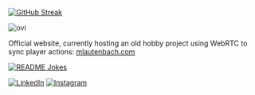 [![GitHub Streak](https://streak-stats.demolab.com/?user=m-lautenbach&mode=weekly&theme=dark)](https://git.io/streak-stats)

<img src="https://github-readme-stats.vercel.app/api/top-langs?username=m-lautenbach&layout=compact&show_icons=true&locale=en&theme=dark" alt="ovi" />

Official website, currently hosting an old hobby project using WebRTC to sync player actions: [mlautenbach.com](https://mlautenbach.com)

<a href="https://readme-jokes.vercel.app"><img align="center" src="https://readme-jokes.vercel.app/api" alt="README Jokes"></a>

<a href="https://www.linkedin.com/in/mlautenb/" target="_blank"><img src="https://img.shields.io/badge/LinkedIn-%230077B5.svg?&style=flat-square&logo=linkedin&logoColor=white" alt="LinkedIn"></a>
<a href="https://www.instagram.com/malaute/" target="_blank"><img src="https://img.shields.io/badge/Instagram-%23E4405F.svg?&style=flat-square&logo=instagram&logoColor=white" alt="Instagram"></a>

